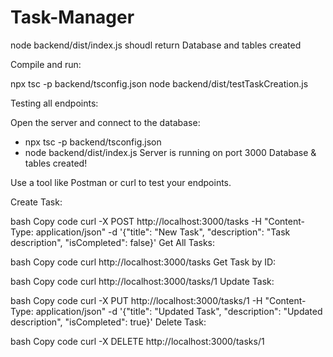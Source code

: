 # Task-Manager

node backend/dist/index.js shoudl return Database and tables created

Compile and run:

npx tsc -p backend/tsconfig.json
node backend/dist/testTaskCreation.js 


Testing all endpoints:

Open the server and connect to the database:
- npx tsc -p backend/tsconfig.json
- node backend/dist/index.js
Server is running on port 3000
Database & tables created!

Use a tool like Postman or curl to test your endpoints.

Create Task:

bash
Copy code
curl -X POST http://localhost:3000/tasks -H "Content-Type: application/json" -d '{"title": "New Task", "description": "Task description", "isCompleted": false}'
Get All Tasks:

bash
Copy code
curl http://localhost:3000/tasks
Get Task by ID:

bash
Copy code
curl http://localhost:3000/tasks/1
Update Task:

bash
Copy code
curl -X PUT http://localhost:3000/tasks/1 -H "Content-Type: application/json" -d '{"title": "Updated Task", "description": "Updated description", "isCompleted": true}'
Delete Task:

bash
Copy code
curl -X DELETE http://localhost:3000/tasks/1